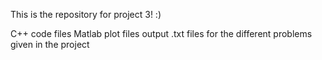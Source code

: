 This is the repository for project 3! :)


C++ code files
Matlab plot files
output .txt files for the different problems given in the project
